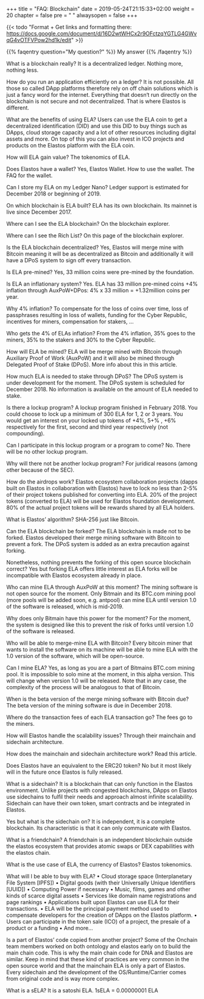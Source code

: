 +++
title = "FAQ: Blockchain"
date = 2019-05-24T21:15:33+02:00
weight = 20
chapter = false
pre = "<i class='fa ela-page'></i> "
alwaysopen = false
+++ 

{{< todo "Format + Get links and formatting there: https://docs.google.com/document/d/16D2wtWHCx2r9OFctzqYGTLG4GWvqG4vOTFVPow2hd1k/edit" >}}

{{% faqentry question="My question?" %}}
My answer
{{% /faqentry %}}


What is a blockchain really? 
It is a decentralized ledger. Nothing more, nothing less. 

How do you run an application efficiently on a ledger? 
It is not possible. All those so called DApp platforms therefore rely on off chain solutions which is just a fancy word for the internet. Everything that doesn‘t run directly on the blockchain is not secure and not decentralized. That is where Elastos is different.

What are the benefits of using ELA?
Users can use the ELA coin to get a decentralized identification (DID) and use this DID to buy things such as DApps, cloud storage capacity and a lot of other resources including digital assets and more. On top of this you can also invest in ICO projects and products on the Elastos platform with the ELA coin.

How will ELA gain value?
The tokenomics of ELA. 

Does Elastos have a wallet?
Yes, Elastos Wallet.
How to use the wallet.
The FAQ for the wallet.

Can I store my ELA on my Ledger Nano?
Ledger support is estimated for December 2018 or beginning of 2019.

On which blockchain is ELA built?
ELA has its own blockchain. Its mainnet is live since December 2017.

Where can I see the ELA blockchain?
On the blockchain explorer.

Where can I see the Rich List?
On this page of the blockchain explorer.

Is the ELA blockchain decentralized?
Yes, Elastos will merge mine with Bitcoin meaning it will be as decentralized as Bitcoin and additionally it will have a DPoS system to sign off every transaction.

Is ELA pre-mined?
Yes, 33 million coins were pre-mined by the foundation.

Is ELA an inflationary system?
Yes. ELA has 33 million pre-mined coins +4% inflation through AuxPoW+DPos: 4% x 33 million = +1.32million coins per year.

Why 4% inflation?
To compensate for the loss of coins over time, loss of passphrases resulting in loss of wallets, funding for the Cyber Republic, incentives for miners, compensation for stakers, …

Who gets the 4% of ELAs inflation?
From the 4% inflation, 35% goes to the miners, 35% to the stakers and 30% to the Cyber Republic.

How will ELA be mined?
ELA will be merge mined with Bitcoin through Auxiliary Proof of Work (AuxPoW) and it will also be mined through Delegated Proof of Stake (DPoS). More info about this in this article.

How much ELA is needed to stake through DPoS?
The DPoS system is under development for the moment. The DPoS system is scheduled for December 2018. No information is available on the amount of ELA needed to stake.

Is there a lockup program?
A lockup program finished in February 2018. You could choose to lock up a minimum of 300 ELA for 1, 2 or 3 years. You would get an interest on your locked up tokens of +4%, 5+% , +6% respectively for the first, second and third year respectively (not compounding).

Can I participate in this lockup program or a program to come?
No. There will be no other lockup program.

Why will there not be another lockup program?
For juridical reasons (among other because of the SEC).

How do the airdrops work?
Elastos ecosystem collaboration projects (dapps built on Elastos in collaboration with Elastos) have to lock no less than 2-5% of their project tokens published for converting into ELA. 20% of the project tokens (converted to ELA) will be used for Elastos foundation development. 80% of the actual project tokens will be rewards shared by all ELA holders. 

What is Elastos’ algorithm?
SHA-256 just like Bitcoin.

Can the ELA blockchain be forked?
The ELA blockchain is made not to be forked. Elastos developed their merge mining software with Bitcoin to prevent a fork. The DPoS system is added as an extra precaution against forking.

Nonetheless, nothing prevents the forking of this open source blockchain correct?
Yes but forking ELA offers little interest as ELA forks will be incompatible with Elastos ecosystem already in place.

Who can mine ELA through AuxPoW at this moment?
The mining software is not open source for the moment. Only Bitmain and its BTC.com mining pool (more pools will be added soon, e.g. antpool) can mine ELA until version 1.0 of the software is released, which is mid-2019.

Why does only Bitmain have this power for the moment?
For the moment, the system is designed like this to prevent the risk of forks until version 1.0 of the software is released.

Who will be able to merge-mine ELA with Bitcoin?
Every bitcoin miner that wants to install the software on its machine will be able to mine ELA with the 1.0 version of the software, which will be open-source.

Can I mine ELA?
Yes, as long as you are a part of Bitmains BTC.com mining pool. It is impossible to solo mine at the moment, in this alpha version. This will change when version 1.0 will be released. Note that in any case, the complexity of the process will be analogous to that of Bitcoin.

When is the beta version of the merge mining software with Bitcoin due?
The beta version of the mining software is due in December 2018.

Where do the transaction fees of each ELA transaction go?
The fees go to the miners.

How will Elastos handle the scalability issues?
Through their mainchain and sidechain architecture.

How does the mainchain and sidechain architecture work?
Read this article.

Does Elastos have an equivalent to the ERC20 token?
No but it most likely will in the future once Elastos is fully released.

What is a sidechain?
It is a blockchain that can only function in the Elastos environment. Unlike projects with congested blockchains, DApps on Elastos use sidechains to fulfil their needs and approach almost infinite scalability. Sidechain can have their own token, smart contracts and be integrated in Elastos.

Yes but what is the sidechain on?
It is independent, it is a complete blockchain. Its characteristic is that it can only communicate with Elastos.

What is a friendchain?
A friendchain is an independent blockchain outside the elastos ecosystem that provides atomic swaps or DEX capabilities with the elastos chain.

What is the use case of ELA, the currency of Elastos?
Elastos tokenomics.

What will I be able to buy with ELA?
	•	Cloud storage space (Interplanetary File System [IPFS])
	•	Digital goods (with their Universally Unique Identifiers [UUID])
	•	Computing Power if necessary
	•	Music, films, games and other kinds of scarce digital assets
	•	Services like domain name registrations and page rankings
	•	Applications built upon Elastos can use ELA for their transactions.
	•	ELA will be the principal payment method used to compensate developers for 
		the creation of DApps on the Elastos platform.
	•	Users can participate in the token sale (ICO) of a project, the presale of a 
		product or a funding
	•	And more…

Is a part of Elastos’ code copied from another project?
Some of the Onchain team members worked on both ontology and elastos early on to build the main chain code. This is why the main chain code for DNA and Elastos are similar. Keep in mind that these kind of practices are very common in the open source world and that the mainchain ELA is only a part of Elastos. Every sidechain and the development of the OS/Runtime/Carrier comes from original code and is way more complex.

What is a sELA?
It is a satoshi ELA.
1sELA = 0.00000001 ELA